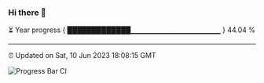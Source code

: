 ### Hi there 👋

⏳ Year progress { █████████████▁▁▁▁▁▁▁▁▁▁▁▁▁▁▁▁▁ } 44.04 %

---

⏰ Updated on Sat, 10 Jun 2023 18:08:15 GMT

![Progress Bar CI](https://github.com/Shyam-Makwana/GitHub-Actions-Demo/workflows/Progress%20Bar%20CI/badge.svg)
